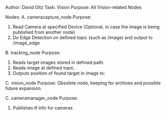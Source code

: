 Author: David Gitz
Task: Vision
Purpose: All Vision-related Nodes

Nodes:
A. cameracapture_node
Purpose:
1. Read Camera at specified Device (Optional, in case the image is being published from another node)
2. Do Edge Detection on defined topic (such as <camera>/image) and output to  <camera>/image_edge

B. tracking_node
Purpose:
1. Reads target images stored in defined path.
2. Reads image at defined topic.
3. Outputs position of found target in image to: 

C. vision_node
Purpose: Obsolete node, keeping for archives and possible future expansion.

C. cameramanager_node
Purpose: 
1. Publishes tf info for cameras
